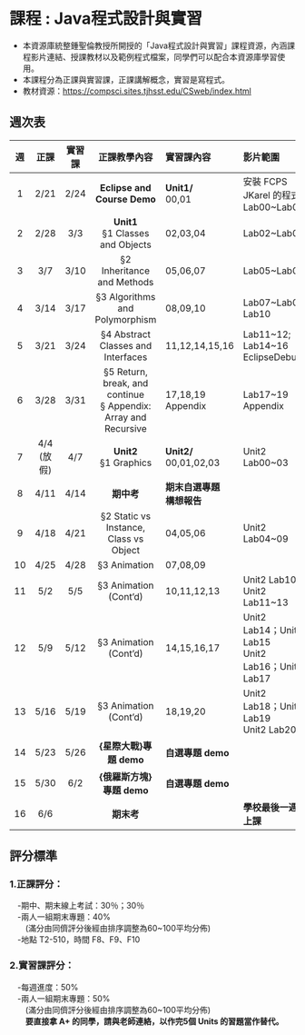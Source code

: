 # 課程 : Java程式設計與實習
* 本資源庫統整鍾聖倫教授所開授的「Java程式設計與實習」課程資源，內涵課程影片連結、授課教材以及範例程式檔案，同學們可以配合本資源庫學習使用。
* 本課程分為正課與實習課，正課講解概念，實習是寫程式。
* 教材資源：https://compsci.sites.tjhsst.edu/CSweb/index.html

<!----註解符號，不顯示--->
<!---原課程網頁: http://ntustee303.weebly.com/ --->
<!----安裝教學與DEMO--->

## 週次表 
| 週  |正課|實習課|       正課教學內容       |    實習課內容    | 影片範圍 |
|:--:|:---:|:-----:|:-----------------------:|:---------------------|:---------------------------------------|
| 1  | 2/21     | 2/24      |**Eclipse and Course Demo**          | **Unit1/** <br>00,01  |安裝 FCPS JKarel 的程式<br>  Lab00~Lab01|
| 2  | 2/28     | 3/3      |**Unit1** <br> §1 Classes and Objects| 02,03,04              |Lab02~Lab04                              |
| 3  | 3/7      | 3/10       |§2 Inheritance and Methods           | 05,06,07              |Lab05~Lab06                              |
| 4  | 3/14      | 3/17      |§3 Algorithms and Polymorphism       | 08,09,10              |Lab07~Lab09 <br>  Lab10                  |
| 5  | 3/21     | 3/24      |§4 Abstract Classes and Interfaces   | 11,12,14,15,16        |Lab11\~12; Lab14~16 <br> EclipseDebug     |
| 6  | 3/28     | 3/31      |§5 Return, break, and continue <br> § Appendix: Array and Recursive   | 17,18,19 <br> Appendix         |Lab17~19 <br> Appendix     |
| 7  | 4/4<br>(放假) | 4/7 |**Unit2** <br>  §1 Graphics           | **Unit2/** <br>00,01,02,03  |Unit2 Lab00~03     |
| 8  | 4/11      | 4/14       |**期中考**                        | **期末自選專題<br>構想報告**      |                   |
| 9  | 4/18     | 4/21      |§2 Static vs Instance, Class vs Object | 04,05,06                  |Unit2 Lab04~09     |
| 10 | 4/25     | 4/28      |§3 Animation                           | 07,08,09                  |                   |
| 11 | 5/2     | 5/5      |§3 Animation (Cont’d)                  | 10,11,12,13               |Unit2 Lab10 <br> Unit2 Lab11~13|
| 12 | 5/9      | 5/12       |§3 Animation (Cont’d)                  | 14,15,16,17               |Unit2 Lab14；Unit2 Lab15<br>Unit2 Lab16；Unit2 Lab17 |
| 13 | 5/16     | 5/19      |§3 Animation (Cont’d)                  | 18,19,20                  |Unit2 Lab18；Unit2 Lab19<br>Unit2 Lab20 |
| 14 | 5/23     | 5/26      |**{星際大戰}專題 demo**            | **自選專題 demo**  |                                          |  
| 15 | 5/30     | 6/2      |**{俄羅斯方塊}專題 demo**          | **自選專題 demo**  |                                          |
| 16 | 6/6      |           |**期末考**                          |                           |**學校最後一週上課**                       |


## 評分標準
### 1.正課評分：
&emsp;-期中、期末線上考試：30％；30％<br>
&emsp;-兩人一組期末專題：40%<br>
&emsp;&emsp;(滿分由同儕評分後經由排序調整為60~100平均分佈)<br>
&emsp;-地點 T2-510，時間 F8、F9、F10
### 2.實習課評分：
&emsp;-每週進度：50%<br>
&emsp;-兩人一組期末專題：50%<br>
&emsp;&emsp;(滿分由同儕評分後經由排序調整為60~100平均分佈) <br>
**&emsp;&emsp;要直接拿 A+ 的同學，請與老師連絡，以作完5個 Units 的習題當作替代。**
